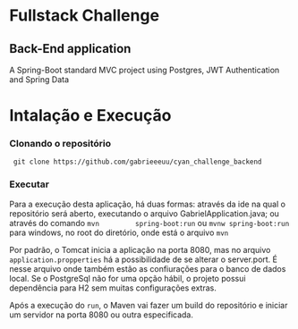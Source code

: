 # Fullstack Challenge

## Back-End application

A Spring-Boot standard MVC project using Postgres, JWT Authentication and Spring Data

# Intalação e Execução

### Clonando o repositório

 ```
  git clone https://github.com/gabrieeeuu/cyan_challenge_backend
  ```
  
### Executar
  
  Para a execução desta aplicação, há duas formas: através da ide na qual o repositório será aberto, executando o arquivo GabrielApplication.java; ou através do comando `mvn         spring-boot:run` ou `mvnw spring-boot:run` para windows, no root do diretório, onde está o arquivo `mvn`
  
  Por padrão, o Tomcat inicia a aplicação na porta 8080, mas no arquivo `application.propperties` há a possibilidade de se alterar o server.port. É nesse arquivo onde também estão   as confiurações para o banco de dados local. Se o PostgreSql não for uma opção hábil, o projeto possui dependência para H2 sem muitas configurações extras.
  
  Após a execução do `run`, o Maven vai fazer um build do repositório e iniciar um servidor na porta 8080 ou outra especificada.
